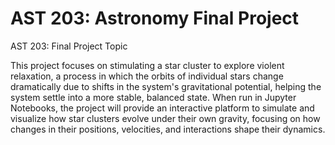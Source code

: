# AST 203: Astronomy Final Project
AST 203: Final Project Topic

This project focuses on stimulating a star cluster to explore violent relaxation, a process in which the orbits of individual stars change dramatically due to shifts in the system's gravitational potential, helping the system settle into a more stable, balanced state. When run in Jupyter Notebooks, the project will provide an interactive platform to simulate and visualize how star clusters evolve under their own gravity, focusing on how changes in their positions, velocities, and interactions shape their dynamics.
